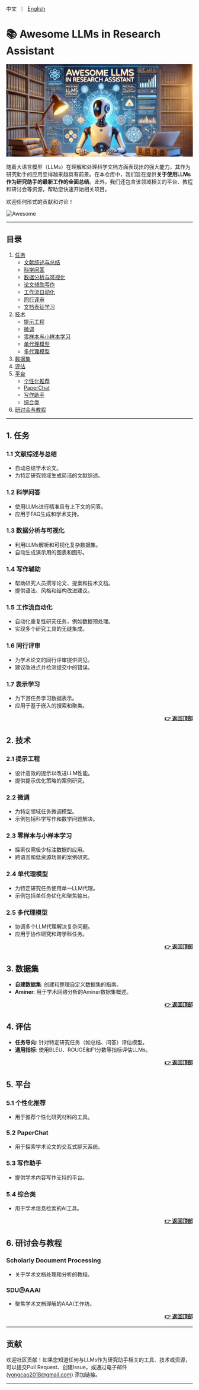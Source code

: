<p align="left">
    中文</a>&nbsp ｜ &nbsp<a href="README.md">English</a>&nbsp 
</p>

# 📚 Awesome LLMs in Research Assistant

![](./img/logo.png)

随着大语言模型（LLMs）在理解和处理科学文档方面表现出的强大能力，其作为研究助手的应用变得越来越具有前景。在本仓库中，我们旨在提供**关于使用LLMs作为研究助手的最新工作的全面总结**。此外，我们还包含该领域相关的平台、教程和研讨会等资源，帮助您快速开始相关项目。

欢迎任何形式的贡献和讨论！

![Awesome](https://img.shields.io/badge/Awesome-LLMs%20in%20Research%20Assistant-blue) 

---

## 目录

1. [任务](#1-任务)
   - [文献综述与总结](#11-文献综述与总结)   
   - [科学问答](#12-科学问答)   
   - [数据分析与可视化](#13-数据分析与可视化)  
   - [论文辅助写作](#14-写作辅助)   
   - [工作流自动化](#15-工作流自动化) 
   - [同行评审](#16-同行评审)
   - [文档表征学习](#17-表示学习)
2. [技术](#2-技术)
   - [提示工程](#21-提示工程)   
   - [微调](#22-微调)   
   - [零样本与小样本学习](#23-零样本与小样本学习)  
   - [单代理模型](#24-单代理模型)   
   - [多代理模型](#25-多代理模型)  
3. [数据集](#3-数据集)  
4. [评估](#4-评估)  
5. [平台](#5-平台)  
   - [个性化推荐](#51-个性化推荐)  
   - [PaperChat](#52-paperchat)    
   - [写作助手](#53-写作助手)   
   - [综合类](#54-综合类)
6. [研讨会与教程](#6-工作坊与教程)  

---

## 1. 任务

### 1.1 文献综述与总结
- 自动总结学术论文。
- 为特定研究领域生成简洁的文献综述。

### 1.2 科学问答
- 使用LLMs进行精准且有上下文的问答。
- 应用于FAQ生成和学术支持。

### 1.3 数据分析与可视化
- 利用LLMs解析和可视化复杂数据集。
- 自动生成演示用的图表和图形。

### 1.4 写作辅助
- 帮助研究人员撰写论文、提案和技术文档。
- 提供语法、风格和结构改进建议。

### 1.5 工作流自动化
- 自动化重复性研究任务，例如数据预处理。
- 实现多个研究工具的无缝集成。

### 1.6 同行评审
- 为学术论文的同行评审提供洞见。
- 建议改进点并检测提交中的错误。

### 1.7 表示学习
- 为下游任务学习数据表示。
- 应用于基于嵌入的搜索和聚类。

<div align="right">
    <b><a href="#目录">👉 返回顶部</a></b>
</div>

## 2. 技术

### 2.1 提示工程
- 设计高效的提示以改进LLM性能。
- 提供提示优化策略的案例研究。

### 2.2 微调
- 为特定领域任务微调模型。
- 示例包括科学写作和数学问题解决。

### 2.3 零样本与小样本学习
- 探索仅需极少标注数据的应用。
- 跨语言和低资源场景的案例研究。

### 2.4 单代理模型
- 为特定研究任务使用单一LLM代理。
- 示例包括单任务优化和聚焦输出。

### 2.5 多代理模型
- 协调多个LLM代理解决复杂问题。
- 应用于协作研究和跨学科任务。

<div align="right">
    <b><a href="#目录">👉 返回顶部</a></b>
</div>

## 3. 数据集

- **自建数据集**: 创建和整理自定义数据集的指南。
- **Aminer**: 用于学术网络分析的Aminer数据集概述。

<div align="right">
    <b><a href="#目录">👉 返回顶部</a></b>
</div>

## 4. 评估

- **任务导向**: 针对特定研究任务（如总结、问答）评估模型。
- **通用指标**: 使用BLEU、ROUGE和F1分数等指标评估LLMs。

<div align="right">
    <b><a href="#目录">👉 返回顶部</a></b>
</div>

## 5. 平台

### 5.1 个性化推荐
- 用于推荐个性化研究材料的工具。

### 5.2 PaperChat
- 用于探索学术论文的交互式聊天系统。

### 5.3 写作助手
- 提供学术内容写作支持的平台。

### 5.4 综合类
- 用于学术信息检索的AI工具。

<div align="right">
    <b><a href="#目录">👉 返回顶部</a></b>
</div>

## 6. 研讨会与教程

### Scholarly Document Processing
- 关于学术文档处理和分析的教程。

### SDU@AAAI
- 聚焦学术文档理解的AAAI工作坊。

<div align="right">
    <b><a href="#目录">👉 返回顶部</a></b>
</div>

---

## 贡献

欢迎社区贡献！如果您知道任何与LLMs作为研究助手相关的工具、技术或资源，可以提交Pull Request、创建Issue，或通过电子邮件 (yongcao2018@gmail.com) 添加链接。

---